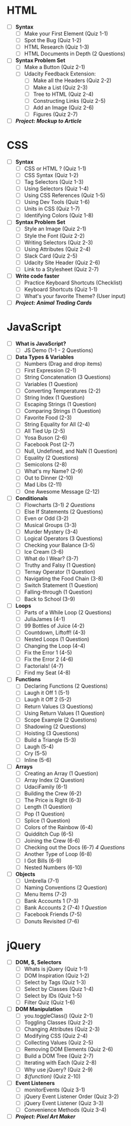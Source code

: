 # HTML

* [ ] **Syntax**
  * [ ] Make your First Element (Quiz 1-1)
  * [ ] Spot the Bug (Quiz 1-2)
  * [ ] HTML Research (Quiz 1-3)
  * [ ] HTML Documents in Depth (2 Questions)
* [ ] **Syntax Problem Set**
  * [ ] Make a Button (Quiz 2-1)
  * [ ] Udacity Feedback Extension:
    * [ ] Make all the Headers (Quiz 2-2)
    * [ ] Make a List (Quiz 2-3)
    * [ ] Tree to HTML (Quiz 2-4)
    * [ ] Constructing Links (Quiz 2-5)
    * [ ] Add an Image (Quiz 2-6)
    * [ ] Figures (Quiz 2-7)
* [ ] **_Project: Mockup to Article_**

# CSS

* [ ] **Syntax**
  * [ ] CSS or HTML ? (Quiz 1-1)
  * [ ] CSS Syntax (Quiz 1-2)
  * [ ] Tag Selectors (Quiz 1-3)
  * [ ] Using Selectors (Quiz 1-4)
  * [ ] Using CSS References (Quiz 1-5)
  * [ ] Using Dev Tools (Quiz 1-6)
  * [ ] Units in CSS (Quiz 1-7)
  * [ ] Identifying Colors (Quiz 1-8)
* [ ] **Syntax Problem Set**
  * [ ] Style an Image (Quiz 2-1)
  * [ ] Style the Font (Quiz 2-2)
  * [ ] Writing Selectors (Quiz 2-3)
  * [ ] Using Attributes (Quiz 2-4)
  * [ ] Slack Card (Quiz 2-5)
  * [ ] Udacity Site Header (Quiz 2-6)
  * [ ] Link to a Stylesheet (Quiz 2-7)
* [ ] **Write code faster**
  * [ ] Practice Keyboard Shortcuts (Checklist)
  * [ ] Keyboard Shortcuts (Quiz 1-1)
  * [ ] What's your favorite Theme? (User input)
* [ ] **_Project: Animal Trading Cards_**

# JavaScript

* [ ] **What is JavaScript?**
  * [ ] JS Demo (1-1 - 2 Questions)
* [ ] **Data Types & Variables**
  * [ ] Numbers (Drag and drop items)
  * [ ] First Expression (2-1)
  * [ ] String Concatenation (3 Questions)
  * [ ] Variables (1 Question)
  * [ ] Converting Temperatures (2-2)
  * [ ] String Index (1 Question)
  * [ ] Escaping Strings (1 Question)
  * [ ] Comparing Strings (1 Question)
  * [ ] Favorite Food (2-3)
  * [ ] String Equality for All (2-4)
  * [ ] All Tied Up (2-5)
  * [ ] Yosa Buson (2-6)
  * [ ] Facebook Post (2-7)
  * [ ] Null, Undefined, and NaN (1 Question)
  * [ ] Equality (2 Questions)
  * [ ] Semicolons (2-8)
  * [ ] What's my Name? (2-9)
  * [ ] Out to Dinner (2-10)
  * [ ] Mad Libs (2-11)
  * [ ] One Awesome Message (2-12)
* [ ] **Conditionals**
  * [ ] Flowcharts (3-1) _2 Questions_
  * [ ] Else If Statements (2 Questions)
  * [ ] Even or Odd (3-2)
  * [ ] Musical Groups (3-3)
  * [ ] Murder Mystery (3-4)
  * [ ] Logical Operators (3 Questions)
  * [ ] Checking your Balance (3-5)
  * [ ] Ice Cream (3-6)
  * [ ] What do I Wear? (3-7)
  * [ ] Truthy and Falsy (1 Question)
  * [ ] Ternay Operator (1 Question)
  * [ ] Navigating the Food Chain (3-8)
  * [ ] Switch Statement (1 Question)
  * [ ] Falling-through (1 Question)
  * [ ] Back to School (3-9)
* [ ] **Loops**
  * [ ] Parts of a While Loop (2 Questions)
  * [ ] JuliaJames (4-1)
  * [ ] 99 Bottles of Juice (4-2)
  * [ ] Countdown, Liftoff! (4-3)
  * [ ] Nested Loops (1 Question)
  * [ ] Changing the Loop (4-4)
  * [ ] Fix the Error 1 (4-5)
  * [ ] Fix the Error 2 (4-6)
  * [ ] Factorials! (4-7)
  * [ ] Find my Seat (4-8)
* [ ] **Functions**
  * [ ] Declaring Functions (2 Questions)
  * [ ] Laugh it Off 1 (5-1)
  * [ ] Laugh it Off 2 (5-2)
  * [ ] Return Values (3 Questions)
  * [ ] Using Return Values (1 Question)
  * [ ] Scope Example (2 Questions)
  * [ ] Shadowing (2 Questions)
  * [ ] Hoisting (3 Questions)
  * [ ] Build a Triangle (5-3)
  * [ ] Laugh (5-4)
  * [ ] Cry (5-5)
  * [ ] Inline (5-6)
* [ ] **Arrays**
  * [ ] Creating an Array (1 Question)
  * [ ] Array Index (2 Question)
  * [ ] UdaciFamily (6-1)
  * [ ] Building the Crew (6-2)
  * [ ] The Price is Right (6-3)
  * [ ] Length (1 Question)
  * [ ] Pop (1 Question)
  * [ ] Splice (1 Question)
  * [ ] Colors of the Rainbow (6-4)
  * [ ] Quidditch Cup (6-5)
  * [ ] Joining the Crew (6-6)
  * [ ] Checking out the Docs (6-7) _4 Questions_
  * [ ] Another Type of Loop (6-8)
  * [ ] I Got Bills (6-9)
  * [ ] Nested Numbers (6-10)
* [ ] **Objects**
  * [ ] Umbrella (7-1)
  * [ ] Naming Conventions (2 Question)
  * [ ] Menu Items (7-2)
  * [ ] Bank Accounts 1 (7-3)
  * [ ] Bank Accounts 2 (7-4) _1 Question_
  * [ ] Facebook Friends (7-5)
  * [ ] Donuts Revisited (7-6)

 # jQuery
* [ ] **DOM, $, Selectors**
  * [ ] Whats is jQuery (Quiz 1-1)
  * [ ] DOM Inspiration (Quiz 1-2)
  * [ ] Select by Tags (Quiz 1-3)
  * [ ] Select by Classes (Quiz 1-4)
  * [ ] Select by IDs (Quiz 1-5)
  * [ ] Filter Quiz (Quiz 1-6)
* [ ] **DOM Manipulation**
  * [ ] you.toggleClass() (Quiz 2-1)
  * [ ] Toggling Classes (Quiz 2-2)
  * [ ] Changing Attributes (Quiz 2-3)
  * [ ] Modifying CSS (Quiz 2-4)
  * [ ] Collecting Values (Quiz 2-5)
  * [ ] Removing DOM Elements (Quiz 2-6)
  * [ ] Build a DOM Tree (Quiz 2-7)
  * [ ] Iterating with Each (Quiz 2-8)
  * [ ] Why use jQuery? (Quiz 2-9)
  * [ ] _$(function)_ (Quiz 2-10)
* [ ] **Event Listeners**
  * [ ] monitorEvents (Quiz 3-1)
  * [ ] jQuery Event Listener Order (Quiz 3-2)
  * [ ] jQuery Event Listener (Quiz 3-3)
  * [ ] Convenience Methods (Quiz 3-4)
* [ ] **_Project: Pixel Art Maker_**
